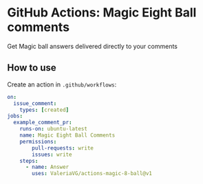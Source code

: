 # GitHub Actions: Magic Eight Ball comments

Get Magic ball answers delivered directly to your comments

## How to use
Create an action in `.github/workflows`:
```yml
on:
  issue_comment:
    types: [created]
jobs:
  example_comment_pr:
    runs-on: ubuntu-latest
    name: Magic Eight Ball Comments
    permissions:
        pull-requests: write
        issues: write
    steps:
      - name: Answer
        uses: ValeriaVG/actions-magic-8-ball@v1
```
